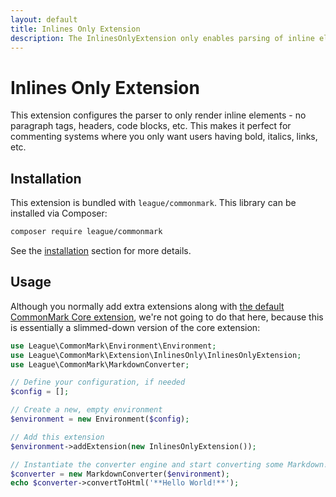 ```yaml
---
layout: default
title: Inlines Only Extension
description: The InlinesOnlyExtension only enables parsing of inline elements
---
```


# Inlines Only Extension

This extension configures the parser to only render inline elements - no paragraph tags, headers, code blocks, etc.  This makes it perfect for commenting systems where you only want users having bold, italics, links, etc.

## Installation

This extension is bundled with `league/commonmark`. This library can be installed via Composer:

```bash
composer require league/commonmark
```

See the [installation](/2.2/installation/) section for more details.

## Usage

Although you normally add extra extensions along with [the default CommonMark Core extension](/2.2/extensions/commonmark/), we're not going to do that here, because this is essentially a slimmed-down version of the core extension:

```php
use League\CommonMark\Environment\Environment;
use League\CommonMark\Extension\InlinesOnly\InlinesOnlyExtension;
use League\CommonMark\MarkdownConverter;

// Define your configuration, if needed
$config = [];

// Create a new, empty environment
$environment = new Environment($config);

// Add this extension
$environment->addExtension(new InlinesOnlyExtension());

// Instantiate the converter engine and start converting some Markdown!
$converter = new MarkdownConverter($environment);
echo $converter->convertToHtml('**Hello World!**');
```
